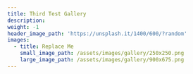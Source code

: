 ```yaml
---
title: Third Test Gallery
description:
weight: -1
header_image_path: 'https://unsplash.it/1400/600/?random'
images:
  - title: Replace Me
    small_image_path: /assets/images/gallery/250x250.png
    large_image_path: /assets/images/gallery/900x675.png
---
```



